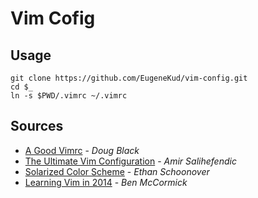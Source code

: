 # Vim Cofig

## Usage

```shell
git clone https://github.com/EugeneKud/vim-config.git
cd $_
ln -s $PWD/.vimrc ~/.vimrc
```
## Sources
- [A Good Vimrc](http://dougblack.io/words/a-good-vimrc.html) - *Doug Black*
- [The Ultimate Vim Configuration](http://amix.dk/vim/vimrc.html) - *Amir Salihefendic*
- [Solarized Color Scheme](http://ethanschoonover.com/solarized) - *Ethan Schoonover*
- [Learning Vim in 2014](http://benmccormick.org/2014/07/21/learning-vim-in-2014-getting-more-from-vim-with-plugins/) - *Ben McCormick*
